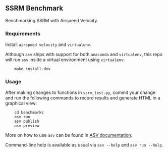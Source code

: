 ## SSRM Benchmark

Benchmarking SSRM with Airspeed Velocity.


### Requirements

Install `airspeed velocity` and `virtualenv`.

Although `asv` ships with support for both `anaconda` and `virtualenv`, this repo will run `asv` inside a virtual environment using `virtualenv`:

```
    make install-dev
```

### Usage

After making changes to functions in `ssrm_test.py`, commit your change and run the following commands to record results and generate HTML in a graphical view:

```
    cd benchmarks
    asv run
    asv publish
    asv preview
```

More on how to use ``asv`` can be found in [ASV documentation](https://asv.readthedocs.io/).

Command-line help is available as usual via `asv --help` and
`asv run --help`.
